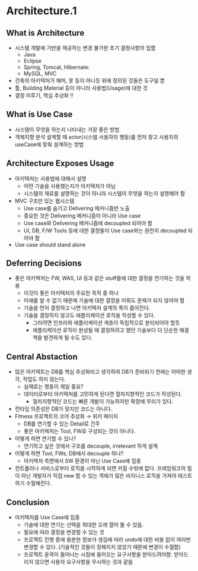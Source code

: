 # Architecture.1

## What is Architecture

- 시스템 개발에 기반을 제공하는 변경 불가한 초기 결정사항의 집합
  - Java
  - Eclipse
  - Spring, Tomcat, Hibernate:
  - MySQL, MVC
- 건축의 아키텍처가 해머, 못 등이 아니듯 위에 정의된 것들은 도구일 뿐
- 툴, Building Material 등이 아니라 사용법(Usage)에 대한 것
- 결정 미루기, 핵심 추상화 !!

## What is Use Case

- 시스템이 무엇을 하는지 나타내는 가장 좋은 방법
- 객체지향 분석 설계할 때 actor(시스템 사용자의 행동)를 먼저 찾고 사용자의 useCase에 맞춰 설계하는 방법

## Architecture Exposes Usage

- 아키텍처는 사용법에 대해서 설명
  - 어떤 기술을 사용했는지가 아키텍처가 아님
  - 시스템의 재료를 설명하는 것이 아니라 시스템이 무엇을 하는지 설명해야 함
- MVC 구조만 있는 웹시스템
  - Use case를 숨기고 Delivering 메커니즘만 노출
  - 중요한 것은 Delivering 메커니즘이 아니라 Use case
  - Use case와 Delivering 메커니즘에 decoupled 되어야 함
  - UI, DB, F/W Tools 등에 대한 결정들이 Use case와는 완전히 decoupled 되어야 함
- Use case should stand alone

## Deferring Decisions

- 좋은 아키텍처는 FW, WAS, UI 등과 같은 stuff들에 대한 결정을 연기하는 것을 허용
  - 이것이 좋은 아키텍처의 주요한 목적 중 하나
  - 미래를 알 수 없기 때문에 기술에 대한 결정을 미뤄도 문제가 되지 않아야 함
  - 기술을 먼저 결정하고 나면 아키텍처 설계의 폭이 좁아진다.
  - 기술을 결정하지 않고도 애플리케이션 로직을 작성할 수 있다.
    - 그러려면 인프라와 애플리케이션 계층이 독립적으로 분리되어야 할듯
    - 애플리케이션 로직이 완성될 때 결정하려고 했던 기술보다 더 단순한 해결책을 발견하게 될 수도 있다.

## Central Abstaction

- 많은 아키텍트는 DB를 핵심 추상화라고 생각하여 DB가 준비되기 전에는 어떠한 생각, 작업도 하지 않는다.
  - 실제로는 행동이 제일 중요?
  - 데이터로부터 아키텍처를 고민하게 된다면 절차지향적인 코드가 작성된다.
    - 절차지향적인 코드는 빠른 개발이 가능하지만 확장에 무리가 있다.
- 런타임 의존성은 DB가 맞지만 코드는 아니다.
- Fitness 프로젝트의 코어 추상화 → 위키 페이지
  - DB를 연기할 수 있는 Detail로 간주
  - 좋은 아키텍처는 Tool, FW로 구성되는 것이 아니다.
- 어떻게 하면 연기할 수 있나?
  - 연기하고 싶은 것에서 구조를 decouple, irrelevant 하게 설계
- 어떻게 하면 Tool, FWs, DB에서 decouple 하나?
  - 아키텍처 측면에서 SW 환경이 아닌 Use Case에 집중
- 컨트롤러나 서비스로부터 로직을 시작하게 되면 커질 수밖에 없다. 프레임워크의 힘이 아닌 개발자가 직접 new 할 수 있는 객체가 많은 비지니스 로직을 가져야 테스트 하기 수월해진다.

## Conclusion

- 아키텍처를 Use Case에 집중
  - 기술에 대한 연기는 선택을 최대한 오래 열어 둘 수 있음.
  - 필요에 따라 결정을 변경할 수 있는 것
  - 프로젝트 진행 중에 충분한 정보가 생김에 따라 undo에 대한 비용 없이 여러번 변경할 수 있다. (기술적인 것들이 정해지지 않았기 때문에 변경이 수월함)
  - 프로젝트 윤곽이 들어나는 시점에 들어오는 요구사항을 받아드려야함. 받아드리지 않으면 사용자 요구사항을 무시하는 것과 같음
